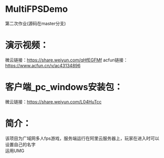 # MultiFPSDemo
第二次作业(源码在master分支)  
# 演示视频：  
微云链接：https://share.weiyun.com/qHfEGFMf
acfun链接：https://www.acfun.cn/v/ac43134896
# 客户端_pc_windows安装包：
微云链接：https://share.weiyun.com/L04HuTcc
# 简介：
该项目为广域网多人fps游戏，服务端运行在阿里云服务器上，玩家在进入时可以设置自己的名字  
运用UMG
